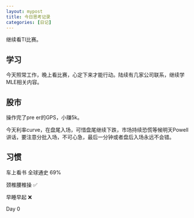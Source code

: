 ```yaml
---
layout: mypost
title: 今日思考记录
categories: [日记]
---
```


继续看TI比赛。

## 学习

今天照常工作，晚上看比赛，心定下来才能行动。陆续有几家公司联系，继续学MLE相关内容。

## 股市

操作完了pre er的GPS，小赚5k。

今天利率curve，在盘尾入场，可惜盘尾继续下跌，市场持续恐慌等候明天Powell讲话，要注意分批入场，不可心急，最后一分钟或者盘后入场永远不会错。

## 习惯
车上看书 全球通史 69%

颈椎腰椎操 ✅

早睡早起 ❌

Day 0
